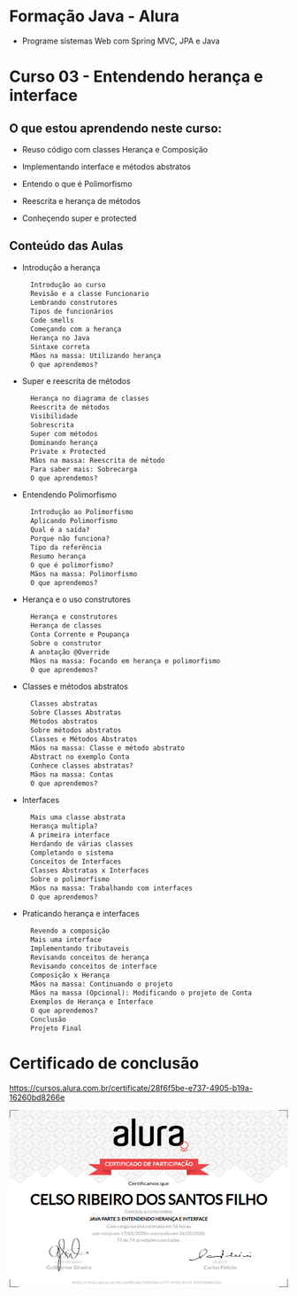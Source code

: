 # Formação Java - Alura
+ Programe sistemas Web com Spring MVC, JPA e Java

# Curso 03 - Entendendo herança e interface

## O que estou aprendendo neste curso:

+ Reuso código com classes Herança e Composição

+ Implementando interface e métodos abstratos

+ Entendo o que é Polimorfismo

+ Reescrita e herança de métodos

+ Conheçendo super e protected

## Conteúdo das Aulas

+ Introdução a herança 

        Introdução ao curso
        Revisão e a classe Funcionario
        Lembrando construtores
        Tipos de funcionários
        Code smells
        Começando com a herança
        Herança no Java
        Sintaxe correta
        Mãos na massa: Utilizando herança
        O que aprendemos?

+ Super e reescrita de métodos

        Herança no diagrama de classes
        Reescrita de métodos
        Visibilidade
        Sobrescrita
        Super com métodos
        Dominando herança
        Private x Protected
        Mãos na massa: Reescrita de método
        Para saber mais: Sobrecarga
        O que aprendemos?

+ Entendendo Polimorfismo

        Introdução ao Polimorfismo
        Aplicando Polimorfismo
        Qual é a saída?
        Porque não funciona?
        Tipo da referência
        Resumo herança
        O que é polimorfismo?
        Mãos na massa: Polimorfismo
        O que aprendemos?

+ Herança e o uso construtores

        Herança e construtores
        Herança de classes
        Conta Corrente e Poupança
        Sobre o construtor
        A anotação @Override
        Mãos na massa: Focando em herança e polimorfismo
        O que aprendemos?

+ Classes e métodos abstratos

        Classes abstratas
        Sobre Classes Abstratas
        Métodos abstratos
        Sobre métodos abstratos
        Classes e Métodos Abstratos
        Mãos na massa: Classe e método abstrato
        Abstract no exemplo Conta
        Conhece classes abstratas?
        Mãos na massa: Contas
        O que aprendemos?

+ Interfaces

        Mais uma classe abstrata
        Herança multipla?
        A primeira interface
        Herdando de várias classes
        Completando o sistema
        Conceitos de Interfaces
        Classes Abstratas x Interfaces
        Sobre o polimorfismo
        Mãos na massa: Trabalhando com interfaces
        O que aprendemos?

+ Praticando herança e interfaces

        Revendo a composição
        Mais uma interface
        Implementando tributaveis
        Revisando conceitos de herança
        Revisando conceitos de interface
        Composição x Herança
        Mãos na massa: Continuando o projeto
        Mãos na massa (Opcional): Modificando o projeto de Conta
        Exemplos de Herança e Interface
        O que aprendemos?
        Conclusão
        Projeto Final

# Certificado de conclusão

https://cursos.alura.com.br/certificate/28f6f5be-e737-4905-b19a-16260bd8266e

![certificado](certificate-alura.png)
